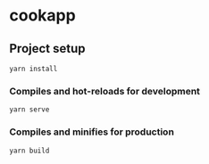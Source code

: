 # cookapp

## Project setup
```
yarn install
```

### Compiles and hot-reloads for development
```
yarn serve
```

### Compiles and minifies for production
```
yarn build
```
